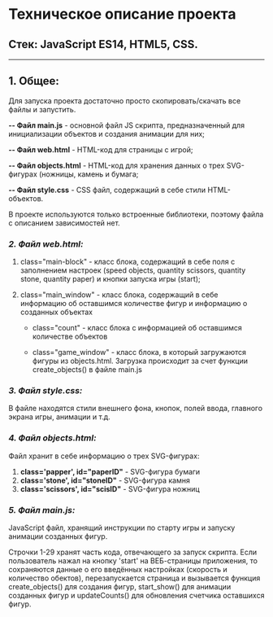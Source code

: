 # Техническое описание проекта
## **Стек: JavaScript ES14, HTML5, CSS.**
----
## 1. Общее:
Для запуска проекта достаточно просто скопировать/скачать все файлы и запустить.

**-- Файл main.js** - основной файл JS скрипта, предназначенный для инициализации объектов и создания анимации для них;

**-- Файл web.html** - HTML-код для страницы с игрой;

**-- Файл objects.html** - HTML-код для хранения данных о трех SVG-фигурах (ножницы, камень и бумага;

**-- Файл style.css** - CSS файл, содержащий в себе стили HTML-объектов.

В проекте используются только встроенные библиотеки, поэтому файла с описанием зависимостей нет.

### _2. Файл web.html:_
1) class="main-block" - класс блока, содержащий в себе поля с заполнением настроек (speed objects, quantity scissors, quantity stone, quantity paper) и кнопки запуска игры (start);
2) class="main_window" - класс блока, содержащий в себе информацию об оставшимся количестве фигур и информацию о созданных объектах
   
    - class="count" - класс блока с информацией об оставшимся количестве объектов
     
    - class="game_window" - класс блока, в который загружаются фигуры из objects.html. Загрузка происходит за счет функции create_objects() в файле main.js

### _3. Файл style.css:_
В файле находятся стили внешнего фона, кнопок, полей ввода, главного экрана игры, анимации и т.д.

### _4. Файл objects.html:_
Файл хранит в себе информацию о трех SVG-фигурах:
1) **class='papper', id="paperID"** - SVG-фигура бумаги
2) **class='stone', id="stoneID"** - SVG-фигура камня
3) **class='scissors', id="scisID"** - SVG-фигура ножниц

### _5. Файл main.js:_
JavaScript файл, хранящий инструкции по старту игры и запуску анимации созданных фигур.

Строчки 1-29 хранят часть кода, отвечающего за запуск скрипта. Если пользователь нажал на кнопку 'start' на ВЕБ-страницы приложения, то сохраняются данные о его введённых настройках (скорость и количество обектов), перезапускается страница и вызывается функция create_objects() для создания фигур, start_show() для анимации созданных фигур и updateCounts() для обновления счетчика оставшихся фигур.

